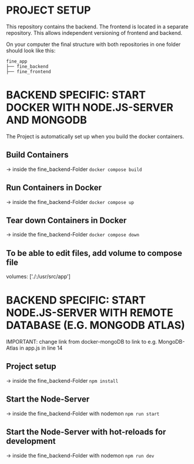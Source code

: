 # PROJECT SETUP
This repository contains the backend. The frontend is located in a separate repository. This allows independent versioning of frontend and backend.

On your computer the final structure with both repositories in one folder should look like this:
```	
fine_app
├── fine_backend
├── fine_frontend
```

# BACKEND SPECIFIC: START DOCKER WITH NODE.JS-SERVER AND MONGODB
The Project is automatically set up when you build the docker containers.

## Build Containers
-> inside the fine_backend-Folder
`docker compose build`

## Run Containers in Docker
-> inside the fine_backend-Folder
`docker compose up`

## Tear down Containers in Docker
-> inside the fine_backend-Folder
`docker compose down`

## To be able to edit files, add volume to compose file
volumes: ['./:/usr/src/app']

# BACKEND SPECIFIC: START NODE.JS-SERVER WITH REMOTE DATABASE (E.G. MONGODB ATLAS)

IMPORTANT: change link from docker-mongoDB to link to e.g. MongoDB-Atlas in app.js in line 14

## Project setup 
-> inside the fine_backend-Folder
`npm install`

## Start the Node-Server
-> inside the fine_backend-Folder with nodemon
`npm run start`

## Start the Node-Server with hot-reloads for development
-> inside the fine_backend-Folder with nodemon
`npm run dev`

